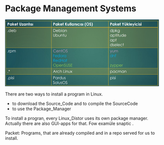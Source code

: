 # Package Management Systems

![package_management](../images/package_management.png)

There are two ways to install a program in Linux. 
+ to download the Source_Code and to compile the SourceCode
+ to use the Package_Manager

To install a progran, every Linux_Distor uses its own package manager. Actually there are also GUI-apps for that. Fow examüle snaptic .


Packet: Programs, that are already compiled and in a repo served for us to install. 
